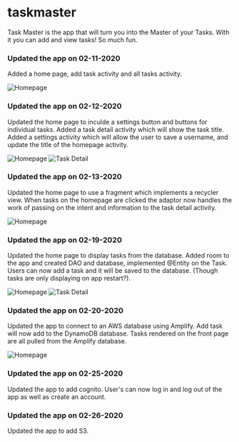 # taskmaster

Task Master is the app that will turn you into the Master of your Tasks. With it you can add and view tasks! So much fun.

### Updated the app on 02-11-2020
Added a home page, add task activity and all tasks activity. 

![Homepage](screenshots/home.png)


### Updated the app on 02-12-2020
Updated the home page to inculde a settings button and buttons for individual tasks. Added a task detail activity which will show the task title. Added a settings activity which will allow the user to save a username, and update the title of the homepage activity.

![Homepage](screenshots/home2.png)
![Task Detail](screenshots/detail.png)

### Updated the app on 02-13-2020
Updated the home page to use a fragment which implements a recycler view. When tasks on the homepage are clicked the adaptor now handles the work of passing on the intent and information to the task detail activity.

![Homepage](screenshots/taskmaster.png)

### Updated the app on 02-19-2020
Updated the home page to display tasks from the database. Added room to the app and created DAO and database, implemented @Entity on the Task. Users can now add a task and it will be saved to the database. (Though tasks are only displaying on app restart?).

![Homepage](screenshots/room1.png)
![Task Detail](screenshots/room2.png)

### Updated the app on 02-20-2020
Updated the app to connect to an AWS database using Amplify. Add task will now add to the DynamoDB database. Tasks rendered on the front page are all pulled from the Amplify database.

![Homepage](screenshots/amplify.png)


### Updated the app on 02-25-2020
Updated the app to add cognito. User's can now log in and log out of the app as well as create an account.


### Updated the app on 02-26-2020
Updated the app to add S3.



